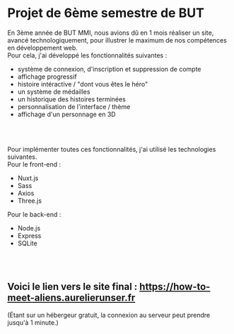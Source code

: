 # Projet de 6ème semestre de BUT

En 3ème année de BUT MMI, nous avions dû en 1 mois réaliser un site, avancé technologiquement, pour illustrer le maximum de nos compétences en développement web.
<br/>
Pour cela, j'ai développé les fonctionnalités suivantes :
- système de connexion, d'inscription et suppression de compte
- affichage progressif
- histoire intéractive / "dont vous êtes le héro"
- un système de médailles
- un historique des histoires terminées
- personnalisation de l'interface / thème
- affichage d'un personnage en 3D

<br/>
<br/>

Pour implémenter toutes ces fonctionnalités, j'ai utilisé les technologies suivantes.
<br/>
Pour le front-end :
- Nuxt.js
- Sass
- Axios
- Three.js

Pour le back-end :
- Node.js
- Express
- SQLite

<br/>
<br/>

## Voici le lien vers le site final : https://how-to-meet-aliens.aurelierunser.fr
(Étant sur un hébergeur gratuit, la connexion au serveur peut prendre jusqu'à 1 minute.) 
